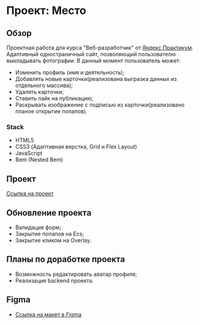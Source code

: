 # Проект: Место

## Обзор

Проектная работа для курса "Веб-разработчик" от [Яндекс Практикум](https://practicum.yandex.ru/web/). Адаптивный одностраничный сайт, позволяющий пользователю выкладывать фотографии.
В данный момент пользователь может:

- Изменить профиль (имя и деятельность);
- Добавлять новые карточки(реализована выгразка данных из отдельного массива);
- Удалять карточки;
- Ставить лайк на публикацию;
- Раскрывать изображение с подписью из карточки(реализовано планое открытие попапов).

### Stack

- HTML5
- CSS3 (Адаптивная верстка, Grid и Flex Layout)
- JavaScript
- Bem (Nested Bem)

## Проект

[Ссылка на проект](https://m-golovatenko.github.io/mesto-project/)

## Обновление проектa

- Валидация форм;
- Закрытие попапов на Ecs;
- Закрытие кликом на Overlay.

## Планы по доработке проектa

- Возможность редактировать аватар профиля;
- Реализация backend проекта.

## Figma

- [Ссылка на макет в Figma](https://www.figma.com/file/2cn9N9jSkmxD84oJik7xL7/JavaScript.-Sprint-4?node-id=0%3A1)
